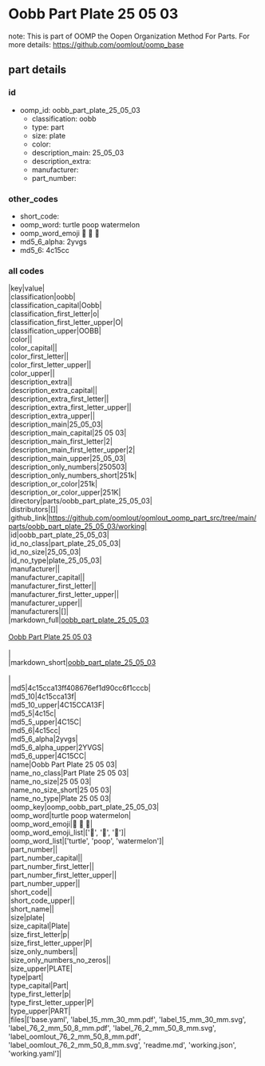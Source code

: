 # Oobb Part Plate 25 05 03  

note: This is part of OOMP the Oopen Organization Method For Parts. For more details: https://github.com/oomlout/oomp_base

##  part details





### id
* oomp_id: oobb_part_plate_25_05_03
  * classification: oobb
  * type: part
  * size: plate
  * color: 
  * description_main: 25_05_03
  * description_extra: 
  * manufacturer: 
  * part_number: 

### other_codes
* short_code: 
* oomp_word: turtle poop watermelon
* oomp_word_emoji :turtle: :poop: :watermelon:
* md5_6_alpha: 2yvgs
* md5_6: 4c15cc

### all codes 
|key|value|  
|classification|oobb|  
|classification_capital|Oobb|  
|classification_first_letter|o|  
|classification_first_letter_upper|O|  
|classification_upper|OOBB|  
|color||  
|color_capital||  
|color_first_letter||  
|color_first_letter_upper||  
|color_upper||  
|description_extra||  
|description_extra_capital||  
|description_extra_first_letter||  
|description_extra_first_letter_upper||  
|description_extra_upper||  
|description_main|25_05_03|  
|description_main_capital|25 05 03|  
|description_main_first_letter|2|  
|description_main_first_letter_upper|2|  
|description_main_upper|25_05_03|  
|description_only_numbers|250503|  
|description_only_numbers_short|251k|  
|description_or_color|251k|  
|description_or_color_upper|251K|  
|directory|parts/oobb_part_plate_25_05_03|  
|distributors|[]|  
|github_link|https://github.com/oomlout/oomlout_oomp_part_src/tree/main/parts/oobb_part_plate_25_05_03/working|  
|id|oobb_part_plate_25_05_03|  
|id_no_class|part_plate_25_05_03|  
|id_no_size|25_05_03|  
|id_no_type|plate_25_05_03|  
|manufacturer||  
|manufacturer_capital||  
|manufacturer_first_letter||  
|manufacturer_first_letter_upper||  
|manufacturer_upper||  
|manufacturers|[]|  
|markdown_full|[oobb_part_plate_25_05_03](https://github.com/oomlout/oomlout_oomp_part_src/tree/main/parts/oobb_part_plate_25_05_03/working)<br>[](https://github.com/oomlout/oomlout_oomp_part_src/tree/main/parts/oobb_part_plate_25_05_03/working)<br>[Oobb Part Plate 25 05 03](https://github.com/oomlout/oomlout_oomp_part_src/tree/main/parts/oobb_part_plate_25_05_03/working)<br><br>|  
|markdown_short|[oobb_part_plate_25_05_03](https://github.com/oomlout/oomlout_oomp_part_src/tree/main/parts/oobb_part_plate_25_05_03/working)<br><br>|  
|md5|4c15cca13ff408676ef1d90cc6f1cccb|  
|md5_10|4c15cca13f|  
|md5_10_upper|4C15CCA13F|  
|md5_5|4c15c|  
|md5_5_upper|4C15C|  
|md5_6|4c15cc|  
|md5_6_alpha|2yvgs|  
|md5_6_alpha_upper|2YVGS|  
|md5_6_upper|4C15CC|  
|name|Oobb Part Plate 25 05 03|  
|name_no_class|Part Plate 25 05 03|  
|name_no_size|25 05 03|  
|name_no_size_short|25 05 03|  
|name_no_type|Plate 25 05 03|  
|oomp_key|oomp_oobb_part_plate_25_05_03|  
|oomp_word|turtle poop watermelon|  
|oomp_word_emoji|:turtle: :poop: :watermelon:|  
|oomp_word_emoji_list|[':turtle:', ':poop:', ':watermelon:']|  
|oomp_word_list|['turtle', 'poop', 'watermelon']|  
|part_number||  
|part_number_capital||  
|part_number_first_letter||  
|part_number_first_letter_upper||  
|part_number_upper||  
|short_code||  
|short_code_upper||  
|short_name||  
|size|plate|  
|size_capital|Plate|  
|size_first_letter|p|  
|size_first_letter_upper|P|  
|size_only_numbers||  
|size_only_numbers_no_zeros||  
|size_upper|PLATE|  
|type|part|  
|type_capital|Part|  
|type_first_letter|p|  
|type_first_letter_upper|P|  
|type_upper|PART|  
|files|['base.yaml', 'label_15_mm_30_mm.pdf', 'label_15_mm_30_mm.svg', 'label_76_2_mm_50_8_mm.pdf', 'label_76_2_mm_50_8_mm.svg', 'label_oomlout_76_2_mm_50_8_mm.pdf', 'label_oomlout_76_2_mm_50_8_mm.svg', 'readme.md', 'working.json', 'working.yaml']|  
